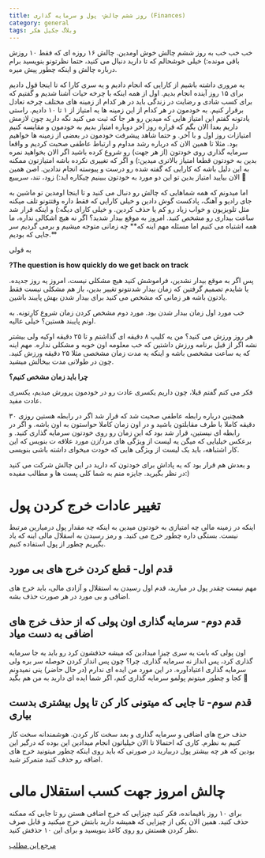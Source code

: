 ```yaml
---
title: روز ششم چالش- پول و سرمایه گذاری (Finances)
category: general
tags: وبلاگ جکیل هکر
---
```

خب خب خب به روز ششم چالش خوش اومدین.
چالش ۱۶ روزه ای که فقط ۱۰ روزش باقی مونده:) خیلی خوشحالم که تا دارید دنبال می کنید، حتما نظرتونو بنویسید برام درباره چالش و اینکه چطور پیش میره.

یه مروری داشته باشیم از کارایی که انجام دادیم و یه سری کارا که تا اینجا قول دادیم برای ۱۵ روز آینده انجام بدیم. اول از همه اینکه با چرخه حیات آشنا شدیم و گفتیم که برای کسب شادی و رضایت در زندگی باید در هر کدام از زمینه های مختلف چرخه تعادل برقرار کنیم. به خودمون در هر کدام از این زمینه ها یه امتیاز از ۱ تا ۱۰ دادیم. راستی یادتونه گفتم این امتیاز هایی که میدین رو هر جا که ثبت می کنید نگه دارید چون لازمش داریم بعدا الان بگم که قراره روز آخر دوباره امتیاز بدیم به خودمون و مقایسه کنیم امتیازات روز اول و با آخر. و حتما شاهد پیشرفت خودمون در بعضی از زمینه ها خواهیم بود. مثلا تا همین الان که درباره رشد مداوم و ارتباط عاطفی صحبت کردیم و واقعا سرمایه گذاری روی خودتون (از هر جهت) رو شروع کرده باشید اگر الان بخواهید نمره بدین به خودتون قطعا امتیاز بالاتری میدین:) و اگر که تغییری نکرده باشه امتیازتون ممکنه به این دلیل باشه که کارایی که گفته شده رو درست و پیوسته انجام ندادین. اصن همین الان بیایید امتیاز بدین تو این دو مورد به خودتون ببینیم چیکاره اید:) زود، تند، سریییع 🙂

اما میدونم که همه شماهایی که چالش رو دنبال می کنید و تا اینجا اومدین تو ماشین به جای رادیو و آهنگ، پادکست گوش دادین و خیلی کارایی که فقط داره وقتتونو تلف میکنه مثل تلویزیون و خواب زیاد رو کم یا حذف کردین. و خیلی کارای دیگه:)
و اینکه قرار شد ساعت بیداری رو مشخص کنید. امروز به موقع بیدار شدید؟ اگر نه هیچ اشکالی نداره، ما همه اشتباه می کنیم اما مسئله مهم اینه که** چه زمانی متوجه میشیم و برمی گردیم سر جایی که بودیم.**

به قولی

**?The question is how quickly do we get back on track**


پس اگر به موقع بیدار نشدین، فراموشش کنید هیچ مشکلی نیست، امروز یه روز جدیده. یا شایدم تصمیم گرفتین که زمان بیدار شدنتونو تغییر بدین، باز هم مشکلی نیست فقط یادتون باشه هر زمانی که مشخص می کنید برای بیدار شدن بهش پایبند باشین.

خب مورد اول زمان بیدار شدن بود. مورد دوم مشخص کردن زمان شروع کارِتونه. به اونم پایبند هستین؟ خیلی عالیه.

هر روز ورزش می کنید؟ من یه کلیپ ۸ دقیقه ای گذاشتم و تا ۲۵ دقیقه اوکیه ولی بیشتر نشه اگر از قبل برنامه ورزش داشتین که خب معلومه اون خوبه و مشکلی نداره. مهم اینه که یه ساعت مشخصی باشه و اینکه یه مدت زمان مشخصی مثلا ۲۵ دقیقه ورزش کنید. چون در طولانی مدت بیخالش میشید.

**چرا باید زمان مشخص کنیم؟**

فکر می کنم گفتم قبلا، چون داریم یکسری عادت رو در خودمون پرورش میدیم، یکسری عادت مفید.

همچنین درباره رابطه عاطفی صحبت شد که قرار شد اگر در رابطه هستین روزی ۳۰ دقیقه کاملا با طرف مقابلتون باشید و در اون زمان کاملا حواستون به اون باشه.
و اگر در رابطه ای نیستین، قرار شد بود که این زمان رو روی خودتون سرمایه گذاری کنید. و برعکس خیلیایی که میگن یه لیست از ویژگی های مرد/زن مورد علاقه ت بنویس که این کار اشتباهه، باید یک لیست از ویژگی هایی که خودت میخوای داشته باشی بنویسی.

و بعدش هم قرار بود که یه پاداش برای خودتون که دارید در این چالش شرکت می کنید در نظر بگیرید. جایزه منم به شما کلی پست ها و مطالب مفیده:)
# تغییر عادات خرج کردن پول

اینکه در زمینه مالی چه امتیازی به خودتون میدین به اینکه چه مقدار پول درمیارین مرتبط نیست. بستگی داره چطور خرج می کنید. و رمز رسیدن به اسقلال مالی اینه که یاد بگیریم چطور از پول استفاده کنیم.
## قدم اول- قطع کردن خرج های بی مورد

مهم نیست چقدر پول در میارید، قدم اول رسیدن به استقلال و آزادی مالی، باید خرج های اضافی و بی مورد در هر صورت حذف بشه.
## قدم دوم- سرمایه گذاری اون پولی که از حذف خرج های اضافی به دست میاد

اون پولی که بابت یه سری چیزا میدادین که میشه حذفشون کرد رو باید یه جا سرمایه گذاری کرد، پس انداز نه سرمایه گذاری. چرا؟ چون پس انداز کردن حوصله سر بره ولی سرمایه گذاری اعتیادآوره. در این مورد من ایده ای ندارم (در حال حاضر) ینی نمیدونم کجا و چطور میتونم پولمو سرمایه گذاری کنم، اگر شما ایده ای دارید به من هم بگید 🙂

## قدم سوم- تا جایی که میتونی کار کن تا پول بیشتری بدست بیاری

حذف حرج های اضافی و سرمایه گذاری و بعد سخت کار کردن. هوشمندانه سخت کار کنیم به نظرم.
کاری که احتمالا تا الان خیلیاتون انجام میدادین این بوده که درگیر این بودین که هر چه بیشتر پول دربیارید در صورتی که باید روی اینکه چطور میتونید خرج های اضافه رو حذف کنید متمرکز شید.
# چالش امروز جهت کسب استقلال مالی

برای ۱۰ روز باقیمانده، فکر کنید چیزایی که خرج اضافی هستن رو تا جایی که ممکنه حذف کنید. همین الان یکی از چیزایی که همیشه دارید بابتش خرج میکنید و قابل صرف نظر کردن هستش رو روی کاغذ بنویسید و برای این ۱۰ حذفش کنید.




[مرجع این مطلب]

[مرجع این مطلب]: https://titaniumsuccess.com/podcast/financial-freedom/





